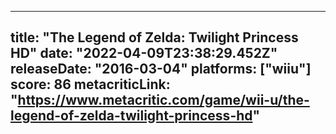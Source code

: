
---
title: "The Legend of Zelda: Twilight Princess HD"
date: "2022-04-09T23:38:29.452Z"
releaseDate: "2016-03-04"
platforms: ["wiiu"]
score: 86
metacriticLink: "https://www.metacritic.com/game/wii-u/the-legend-of-zelda-twilight-princess-hd"
---
